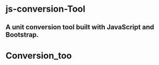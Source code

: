 # js-conversion-Tool
## A unit conversion tool built with JavaScript and Bootstrap.
# Conversion_too
